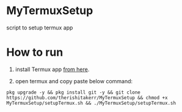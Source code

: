 # MyTermuxSetup
script to setup termux app

# How to run
1. install Termux app [from here](https://f-droid.org/en/packages/com.termux/).

2. open termux and copy paste below command:

```
pkg upgrade -y && pkg install git -y && git clone https://github.com/therishitakerr/MyTermuxSetup && chmod +x MyTermuxSetup/setupTermux.sh && ./MyTermuxSetup/setupTermux.sh
```
